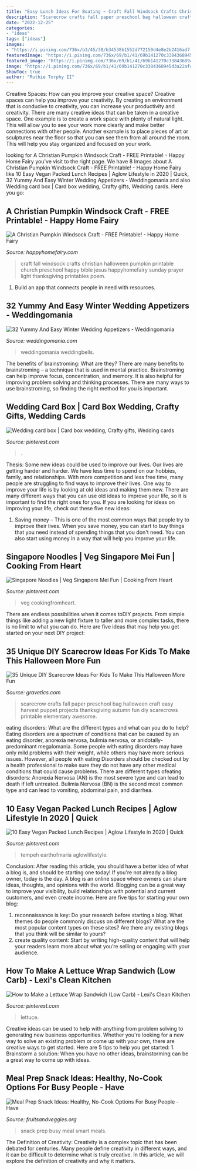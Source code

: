 ```yaml
---
title: "Easy Lunch Ideas For Boating ~ Craft Fall Windsock Crafts Christian Halloween Pumpkin Printable Church Preschool Happy Bible Jesus Happyhomefairy Sunday Prayer Light Thanksgiving Printables Poem"
description: "Scarecrow crafts fall paper preschool bag halloween craft easy harvest puppet projects thanksgiving autumn fun diy scarecrows printable elementary awesome"
date: "2022-12-25"
categories:
- "ideas"
tags: ["ideas"]
images:
- "https://i.pinimg.com/736x/b3/45/38/b34538b1552d772150d4e8e2b2416ad7.jpg"
featuredImage: "https://i.pinimg.com/736x/69/b1/41/69b141270c3384368945d3a22afc3b68--wedding-card-boxes-wedding-cards.jpg"
featured_image: "https://i.pinimg.com/736x/69/b1/41/69b141270c3384368945d3a22afc3b68--wedding-card-boxes-wedding-cards.jpg"
image: "https://i.pinimg.com/736x/69/b1/41/69b141270c3384368945d3a22afc3b68--wedding-card-boxes-wedding-cards.jpg"
ShowToc: true
author: "Ruthie Torphy II"
---
```



Creative Spaces: How can you improve your creative space?
Creative spaces can help you improve your creativity. By creating an environment that is conducive to creativity, you can increase your productivity and creativity. There are many creative ideas that can be taken in a creative space. One example is to create a work space with plenty of natural light. This will allow you to see your work more clearly and make better connections with other people. Another example is to place pieces of art or sculptures near the floor so that you can see them from all around the room. This will help you stay organized and focused on your work.

	

		
looking for A Christian Pumpkin Windsock Craft - FREE Printable! - Happy Home Fairy you've visit to the right page. We have 8 Images about A Christian Pumpkin Windsock Craft - FREE Printable! - Happy Home Fairy like 10 Easy Vegan Packed Lunch Recipes | Aglow Lifestyle in 2020 | Quick, 32 Yummy And Easy Winter Wedding Appetizers - Weddingomania and also Wedding card box | Card box wedding, Crafty gifts, Wedding cards. Here you go:
		
    
## A Christian Pumpkin Windsock Craft - FREE Printable! - Happy Home Fairy

<img loading=lazy src="https://happyhomefairy.com/wp-content/uploads/2012/10/windsock-41.jpg" onerror="this.onerror=null;this.src='https://tse4.mm.bing.net/th?id=OIP.vGP4h9WmTTXYgi2nAhUYCAHaLH&amp;pid=15.1';" alt="A Christian Pumpkin Windsock Craft - FREE Printable! - Happy Home Fairy">

_Source: happyhomefairy.com_

>craft fall windsock crafts christian halloween pumpkin printable church preschool happy bible jesus happyhomefairy sunday prayer light thanksgiving printables poem. 

	

1. Build an app that connects people in need with resources.

    
## 32 Yummy And Easy Winter Wedding Appetizers - Weddingomania

<img loading=lazy src="https://i.weddingomania.com/yummy-and-easy-winter-wedding-appetizers-22-500x751.jpg" onerror="this.onerror=null;this.src='https://tse2.mm.bing.net/th?id=OIP.mZ66PFmqZXa-ZqUj9pVIGQHaLH&amp;pid=15.1';" alt="32 Yummy And Easy Winter Wedding Appetizers - Weddingomania">

_Source: weddingomania.com_

>weddingomania weddingbells. 

	

The benefits of brainstroming: What are they?
There are many benefits to brainstroming – a technique that is used in mental practice. Brainstroming can help improve focus, concentration, and memory. It is also helpful for improving problem solving and thinking processes. There are many ways to use brainstroming, so finding the right method for you is important.

    
## Wedding Card Box | Card Box Wedding, Crafty Gifts, Wedding Cards

<img loading=lazy src="https://i.pinimg.com/736x/69/b1/41/69b141270c3384368945d3a22afc3b68--wedding-card-boxes-wedding-cards.jpg" onerror="this.onerror=null;this.src='https://tse2.mm.bing.net/th?id=OIP.TsvVTWUQBApyppKocwi-7gHaJ3&amp;pid=15.1';" alt="Wedding card box | Card box wedding, Crafty gifts, Wedding cards">

_Source: pinterest.com_

>. 

	

Thesis: Some new ideas could be used to improve our lives.
Our lives are getting harder and harder. We have less time to spend on our hobbies, family, and relationships. With more competition and less free time, many people are struggling to find ways to improve their lives. One way to improve your life is by looking at old ideas and making them new. There are many different ways that you can use old ideas to improve your life, so it is important to find the right ones for you. If you are looking for ideas on improving your life, check out these five new ideas: 
1) Saving money – This is one of the most common ways that people try to improve their lives. When you save money, you can start to buy things that you need instead of spending things that you don't need. You can also start using money in a way that will help you improve your life.

    
## Singapore Noodles | Veg Singapore Mei Fun | Cooking From Heart

<img loading=lazy src="https://i.pinimg.com/736x/67/53/d9/6753d9ce4065596a8e9487bedaba0192.jpg" onerror="this.onerror=null;this.src='https://tse2.mm.bing.net/th?id=OIP.pj7dOBPzVE1nJzg5-MROvAHaLG&amp;pid=15.1';" alt="Singapore Noodles | Veg Singapore Mei Fun | Cooking From Heart">

_Source: pinterest.com_

>veg cookingfromheart. 

	

There are endless possibilities when it comes toDIY projects. From simple things like adding a new light fixture to taller and more complex tasks, there is no limit to what you can do. Here are five ideas that may help you get started on your next DIY project: 

    
## 35 Unique DIY Scarecrow Ideas For Kids To Make This Halloween More Fun

<img loading=lazy src="http://www.gravetics.com/wp-content/uploads/2017/07/Paper-Bag-Scarecrow.jpg" onerror="this.onerror=null;this.src='https://tse4.mm.bing.net/th?id=OIP.Nw2qryO_anFV9sw7I214ewHaJ4&amp;pid=15.1';" alt="35 Unique DIY Scarecrow Ideas For Kids To Make This Halloween More Fun">

_Source: gravetics.com_

>scarecrow crafts fall paper preschool bag halloween craft easy harvest puppet projects thanksgiving autumn fun diy scarecrows printable elementary awesome. 

	

eating disorders: What are the different types and what can you do to help?
Eating disorders are a spectrum of conditions that can be caused by an eating disorder, anorexia nervosa, bulimia nervosa, or anidotally-predominant megalomania. Some people with eating disorders may have only mild problems with their weight, while others may have more serious issues. However, all people with eating Disorders should be checked out by a health professional to make sure they do not have any other medical conditions that could cause problems. 
There are different types ofeating disorders: Anorexia Nervosa (AN) is the most severe type and can lead to death if left untreated. Bulimia Nervosa (BN) is the second most common type and can lead to vomiting, abdominal pain, and diarrhea.

    
## 10 Easy Vegan Packed Lunch Recipes | Aglow Lifestyle In 2020 | Quick

<img loading=lazy src="https://i.pinimg.com/736x/b3/45/38/b34538b1552d772150d4e8e2b2416ad7.jpg" onerror="this.onerror=null;this.src='https://tse4.mm.bing.net/th?id=OIP.dsX5EO-VJ2C3lih_DkBpDgHaLH&amp;pid=15.1';" alt="10 Easy Vegan Packed Lunch Recipes | Aglow Lifestyle in 2020 | Quick">

_Source: pinterest.com_

>tempeh earthofmaria aglowlifestyle. 

	

Conclusion: After reading this article, you should have a better idea of what a blog is, and should be starting one today!
If you're not already a blog owner, today is the day. A blog is an online space where owners can share ideas, thoughts, and opinions with the world. Blogging can be a great way to improve your visibility, build relationships with potential and current customers, and even create income. Here are five tips for starting your own blog: 
1. reconnaissance is key: Do your research before starting a blog. What themes do people commonly discuss on different blogs? What are the most popular content types on these sites? Are there any existing blogs that you think will be similar to yours? 
2. create quality content: Start by writing high-quality content that will help your readers learn more about what you’re selling or engaging with your audience.

    
## How To Make A Lettuce Wrap Sandwich (Low Carb) - Lexi&#039;s Clean Kitchen

<img loading=lazy src="https://i.pinimg.com/736x/88/c1/32/88c1322416eea6d1df118c2146c916ae.jpg" onerror="this.onerror=null;this.src='https://tse4.mm.bing.net/th?id=OIP.WIBa6gFPJeEhZamuH7RwBAHaLH&amp;pid=15.1';" alt="How to Make a Lettuce Wrap Sandwich (Low Carb) - Lexi&#039;s Clean Kitchen">

_Source: pinterest.com_

>lettuce. 

	

Creative ideas can be used to help with anything from problem solving to generating new business opportunities. Whether you're looking for a new way to solve an existing problem or come up with your own, there are creative ways to get started. Here are 5 tips to help you get started: 1. Brainstorm a solution: When you have no other ideas, brainstorming can be a great way to come up with ideas.

    
## Meal Prep Snack Ideas: Healthy, No-Cook Options For Busy People - Have

<img loading=lazy src="https://fruitsandveggies.org/wp-content/uploads/2020/07/Street-Smart-Nutrition-Snack-Meals-1359x621.jpg" onerror="this.onerror=null;this.src='https://tse1.mm.bing.net/th?id=OIP.dbEd59_FAVUYk0wxMY_aagHaDY&amp;pid=15.1';" alt="Meal Prep Snack Ideas: Healthy, No-Cook Options For Busy People - Have">

_Source: fruitsandveggies.org_

>snack prep busy meal smart meals. 

	

The Definition of Creativity:
Creativity is a complex topic that has been debated for centuries. Many people define creativity in different ways, and it can be difficult to determine what is truly creative. In this article, we will explore the definition of creativity and why it matters.

